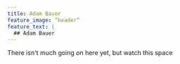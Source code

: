 ```yaml
---
title: Adam Bauer
feature_image: “header“
feature_text: |
  ## Adam Bauer
---
```


There isn't much going on here yet, but watch this space

